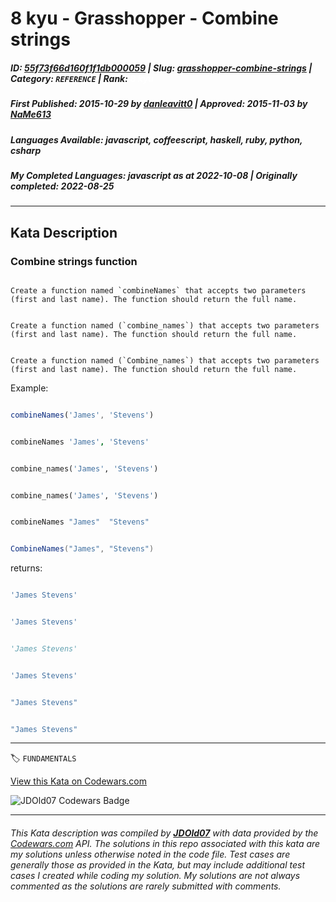 # 8 kyu - Grasshopper - Combine strings

##### **ID**: [55f73f66d160f1f1db000059](https://www.codewars.com/kata/55f73f66d160f1f1db000059) | **Slug**: [grasshopper-combine-strings](https://www.codewars.com/kata/55f73f66d160f1f1db000059) | **Category**: `REFERENCE` | **Rank**: <span style="color:white">8 kyu</span>

##### **First Published**: 2015-10-29 ***by*** [danleavitt0](https://www.codewars.com/users/danleavitt0) | **Approved**: 2015-11-03 ***by*** [NaMe613](https://www.codewars.com/users/NaMe613)

##### **Languages Available**: javascript, coffeescript, haskell, ruby, python, csharp

##### **My Completed Languages**: javascript ***as at*** 2022-10-08 | **Originally completed**: 2022-08-25

---

## Kata Description


### Combine strings function

```if:coffeescript,haskell,javascript

Create a function named `combineNames` that accepts two parameters (first and last name). The function should return the full name.

```

```if:python,ruby

Create a function named (`combine_names`) that accepts two parameters (first and last name). The function should return the full name.

```

```if:csharp

Create a function named (`Combine_names`) that accepts two parameters (first and last name). The function should return the full name.

```



Example: 

```javascript

combineNames('James', 'Stevens')

```

```coffeescript

combineNames 'James', 'Stevens'

```

```python

combine_names('James', 'Stevens')

```

```ruby

combine_names('James', 'Stevens')

```

```haskell

combineNames "James"  "Stevens"

```

```csharp

CombineNames("James", "Stevens")

```

returns:

```javascript

'James Stevens'

```

```coffeescript

'James Stevens'

```

```python

'James Stevens'

```

```ruby

'James Stevens'

```

```haskell

"James Stevens"

```

```csharp

"James Stevens"

```

---


🏷 `FUNDAMENTALS`


[View this Kata on Codewars.com](https://www.codewars.com/kata/55f73f66d160f1f1db000059)

![](https://www.codewars.com/users/jdold07/badges/large "JDOld07 Codewars Badge")

---

###### *This Kata description was compiled by [**JDOld07**](https://tpstech.dev) with data provided by the [Codewars.com](https://www.codewars.com) API.  The solutions in this repo associated with this kata are my solutions unless otherwise noted in the code file.  Test cases are generally those as provided in the Kata, but may include additional test cases I created while coding my solution.  My solutions are not always commented as the solutions are rarely submitted with comments.*
